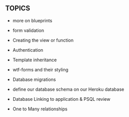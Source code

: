 ## TOPICS

- more on blueprints
- form validation 
- Creating the view or function
- Authentication
- Template inheritance
- wtf-forms and their styling

- Database migrations
- define our database schema on our Heroku database
- Database Linking to application & PSQL review
- One to Many relationships 
